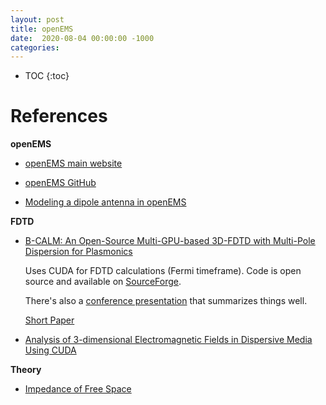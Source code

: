 ```yaml
---
layout: post
title: openEMS
date:  2020-08-04 00:00:00 -1000
categories:
---
```


* TOC
{:toc}



# References

**openEMS**

* [openEMS main website](https://openems.de/start/)
* [openEMS GitHub](https://github.com/thliebig/openEMS-Project)

* [Modeling a dipole antenna in openEMS](https://sudonull.com/post/97948-Modeling-a-dipole-antenna-in-openEMS)


**FDTD**

* [B-CALM: An Open-Source Multi-GPU-based 3D-FDTD with Multi-Pole Dispersion for Plasmonics](https://www.jpier.org/PIER/pier138/31.13030606.pdf)


    Uses CUDA for FDTD calculations (Fermi timeframe). Code is open source and available on
    [SourceForge](https://sourceforge.net/projects/b-calm/).

    There's also a [conference presentation](https://master.dl.sourceforge.net/project/b-calm/NUSODTALK.pdf?viasf=1)
    that summarizes things well.

    [Short Paper](https://ee.stanford.edu/~dabm/407.pdf)

* [Analysis of 3-dimensional Electromagnetic Fields in Dispersive Media Using CUDA](https://www.jpier.org/PIERM/pierm16/15.10112506.pdf)

**Theory**

* [Impedance of Free Space](https://en.wikipedia.org/wiki/Impedance_of_free_space)

